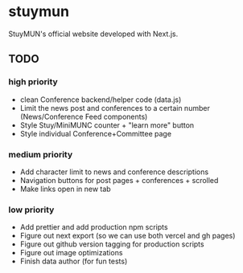 # stuymun

StuyMUN's official website developed with Next.js.

## TODO

### high priority

* clean Conference backend/helper code (data.js)
* Limit the news post and conferences to a certain number (News/Conference Feed components)
* Style Stuy/MiniMUNC counter + "learn more" button
* Style individual Conference+Committee page

### medium priority

* Add character limit to news and conference descriptions
* Navigation buttons for post pages + conferences + scrolled
* Make links open in new tab

### low priority

* Add prettier and add production npm scripts
* Figure out next export (so we can use both vercel and gh pages)
* Figure out github version tagging for production scripts
* Figure out image optimizations
* Finish data author (for fun tests)
